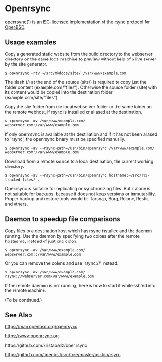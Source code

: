 # Openrsync

[openrsync(1)](https://man.openbsd.org/openrsync) is an
[ISC-licensed](https://en.wikipedia.org/wiki/ISC_license)
implementation of the [rsync](https://rsync.samba.org) protocol for
[OpenBSD](https://openbsd.org).


## Usage examples


Copy a generated static website from the build directory to the
webserver directory on the same local machine to preview without help
of a live server by the site generator.

```
$ openrsync -rtv ~/src/mkdocs/site/ /var/www/example.com
```

The slash (/) at the end of the source (site/) is required to copy
just the folder content (example.com/"files"). Otherwise the source
folder (site) with its content would be copied into the destination
folder (example.com/site/"files").

Copy the site folder from the local webserver folder to the same
folder on the remote webhost, if rsync is installed or aliased at the
destination.

```
$ openrsync -av /var/www/example.com/ webserver.com:/var/www/example.com
```

If only openrsync is available at the destination and if it has not
been aliased to 'rsync', the openrsync binary must be specified
manually.

```
$ openrsync -av --rsync-path=/usr/bin/openrsync /var/www/example.com/ webserver.com:/var/www/example.com
```

Download from a remote source to a local destination, the current
working directory.

```
$ openrsync -av --rsync-path=/usr/bin/openrsync hostname:~/src/rcs-tracked-files/ .
```

Openrsync is suitable for replicating or synchronizing files. But it
alone is not suitable for backups, because it does not keep versions
or immutability. Proper backup and restore tools would be Tarsnap,
Borg, Rclone, Restic, and others.


## Daemon to speedup file comparisons

Copy files to a destination host which has rsync installed and the
daemon running. Use the daemon by specifying two colons after the
remote hostname, instead of just one colon.

```
$ openrsync -av /var/www/example.com/ webserver.com::/var/www/example.com
```

Or you can remove the colons and use 'rsync://' instead.

```
$ openrsync -av /var/www/example.com/ rsync://webserver.com/var/www/example.com
```

If the remote daemon is not running, here is how to start it while
ssh'ed into the remote machine.

(To be continued.)

## See Also

<https://man.openbsd.org/openrsync>

<https://www.openrsync.org>

<https://github.com/kristapsdz/openrsync>

<https://github.com/openbsd/src/tree/master/usr.bin/rsync>


